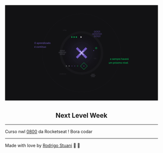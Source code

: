 <h1 align="center">
    <img alt="nlw" title="Next Level Week" src="images/1440x900.jpg" />
</h1>
<h2 align="center">
  Next Level Week
</h2>

---

Curso nwl [0800](https://nextlevelweek.com/inscricao/1) da Rocketseat ! Bora codar

---

Made with love by [Rodrigo Stuani](https://github.com/RodrigoStuani) 💙 🚀
